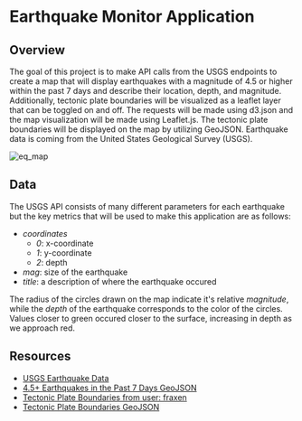 # Earthquake Monitor Application

## Overview
The goal of this project is to make API calls from the USGS endpoints to create a map that will display earthquakes with a magnitude of 4.5 or higher within the past 7 days and describe their location, depth, and magnitude. Additionally, tectonic plate boundaries will be visualized as a leaflet layer that can be toggled on and off. The requests will be made using d3.json and the map visualization will be made using Leaflet.js. The tectonic plate boundaries will be displayed on the map by utilizing GeoJSON. Earthquake data is coming from the United States Geological Survey (USGS).

![eq_map](https://user-images.githubusercontent.com/114107454/224603182-510f94cb-c7c9-4f83-968b-8d3eeecf45c5.jpg)

## Data
The USGS API consists of many different parameters for each earthquake but the key metrics that will be used to make this application are as follows:
* _coordinates_
  - _0_: x-coordinate
  - _1_: y-coordinate
  - _2_: depth
* _mag_: size of the earthquake
* _title_: a description of where the earthquake occured

The radius of the circles drawn on the map indicate it's relative _magnitude_, while the _depth_ of the earthquake corresponds to the color of the circles. Values closer to green occured closer to the surface, increasing in depth as we approach red.
                     

## Resources
* [USGS Earthquake Data](https://earthquake.usgs.gov/earthquakes/feed/v1.0/geojson.php)
* [4.5+ Earthquakes in the Past 7 Days GeoJSON](https://earthquake.usgs.gov/earthquakes/feed/v1.0/summary/4.5_week.geojson)
* [Tectonic Plate Boundaries from user: fraxen](https://github.com/fraxen/tectonicplates)
* [Tectonic Plate Boundaries GeoJSON](https://raw.githubusercontent.com/fraxen/tectonicplates/master/GeoJSON/PB2002_boundaries.json)

